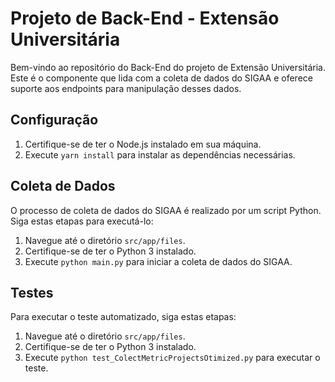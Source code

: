 # Projeto de Back-End - Extensão Universitária

Bem-vindo ao repositório do Back-End do projeto de Extensão Universitária. Este é o componente que lida com a coleta de dados do SIGAA e oferece suporte aos endpoints para manipulação desses dados.

## Configuração

1. Certifique-se de ter o Node.js instalado em sua máquina.
2. Execute `yarn install` para instalar as dependências necessárias.

## Coleta de Dados

O processo de coleta de dados do SIGAA é realizado por um script Python. Siga estas etapas para executá-lo:

1. Navegue até o diretório `src/app/files`.
2. Certifique-se de ter o Python 3 instalado.
3. Execute `python main.py` para iniciar a coleta de dados do SIGAA.

## Testes

Para executar o teste automatizado, siga estas etapas:

1. Navegue até o diretório `src/app/files`.
2. Certifique-se de ter o Python 3 instalado.
3. Execute `python test_ColectMetricProjectsOtimized.py` para executar o teste.
